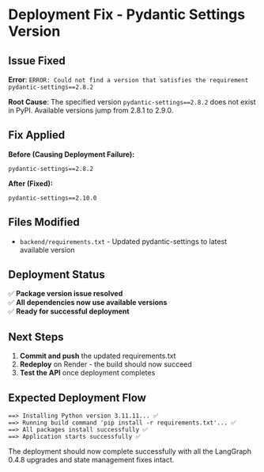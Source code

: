 # Deployment Fix - Pydantic Settings Version

## Issue Fixed

**Error**: `ERROR: Could not find a version that satisfies the requirement pydantic-settings==2.8.2`

**Root Cause**: The specified version `pydantic-settings==2.8.2` does not exist in PyPI. Available versions jump from 2.8.1 to 2.9.0.

## Fix Applied

**Before (Causing Deployment Failure):**
```
pydantic-settings==2.8.2
```

**After (Fixed):**
```
pydantic-settings==2.10.0
```

## Files Modified

- `backend/requirements.txt` - Updated pydantic-settings to latest available version

## Deployment Status

✅ **Package version issue resolved**  
✅ **All dependencies now use available versions**  
✅ **Ready for successful deployment**

## Next Steps

1. **Commit and push** the updated requirements.txt
2. **Redeploy** on Render - the build should now succeed
3. **Test the API** once deployment completes

## Expected Deployment Flow

```
==> Installing Python version 3.11.11... ✅
==> Running build command 'pip install -r requirements.txt'... ✅
==> All packages install successfully ✅
==> Application starts successfully ✅
```

The deployment should now complete successfully with all the LangGraph 0.4.8 upgrades and state management fixes intact.
